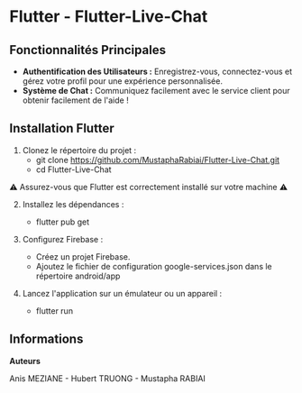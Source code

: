 #  Flutter - Flutter-Live-Chat

## Fonctionnalités Principales

- **Authentification des Utilisateurs :** Enregistrez-vous, connectez-vous et gérez votre profil pour une expérience personnalisée.
- **Système de Chat :** Communiquez facilement avec le service client pour obtenir facilement de l'aide !

## Installation Flutter

1. Clonez le répertoire du projet :
    - git clone https://github.com/MustaphaRabiai/Flutter-Live-Chat.git
    - cd Flutter-Live-Chat

⚠️ Assurez-vous que Flutter est correctement installé sur votre machine ⚠️

2. Installez les dépendances :
    - flutter pub get

3. Configurez Firebase :
    - Créez un projet Firebase.
    - Ajoutez le fichier de configuration google-services.json dans le répertoire android/app

4. Lancez l'application sur un émulateur ou un appareil :
    - flutter run

## Informations

**Auteurs**

Anis MEZIANE - Hubert TRUONG - Mustapha RABIAI

